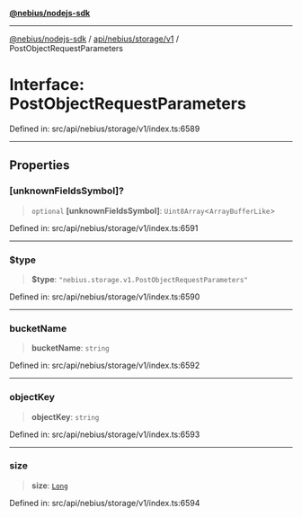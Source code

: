 [**@nebius/nodejs-sdk**](../../../../../README.md)

***

[@nebius/nodejs-sdk](../../../../../README.md) / [api/nebius/storage/v1](../README.md) / PostObjectRequestParameters

# Interface: PostObjectRequestParameters

Defined in: src/api/nebius/storage/v1/index.ts:6589

----------------------------------------

## Properties

### \[unknownFieldsSymbol\]?

> `optional` **\[unknownFieldsSymbol\]**: `Uint8Array`\<`ArrayBufferLike`\>

Defined in: src/api/nebius/storage/v1/index.ts:6591

***

### $type

> **$type**: `"nebius.storage.v1.PostObjectRequestParameters"`

Defined in: src/api/nebius/storage/v1/index.ts:6590

***

### bucketName

> **bucketName**: `string`

Defined in: src/api/nebius/storage/v1/index.ts:6592

***

### objectKey

> **objectKey**: `string`

Defined in: src/api/nebius/storage/v1/index.ts:6593

***

### size

> **size**: [`Long`](../../../../../runtime/protos/core/classes/Long.md)

Defined in: src/api/nebius/storage/v1/index.ts:6594
